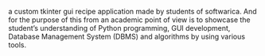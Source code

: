 a custom tkinter gui recipe application made by students of softwarica.
And for the purpose of this from an academic point of view is to showcase the student’s understanding of Python programming, GUI development, Database Management System (DBMS) and algorithms by using various tools.
